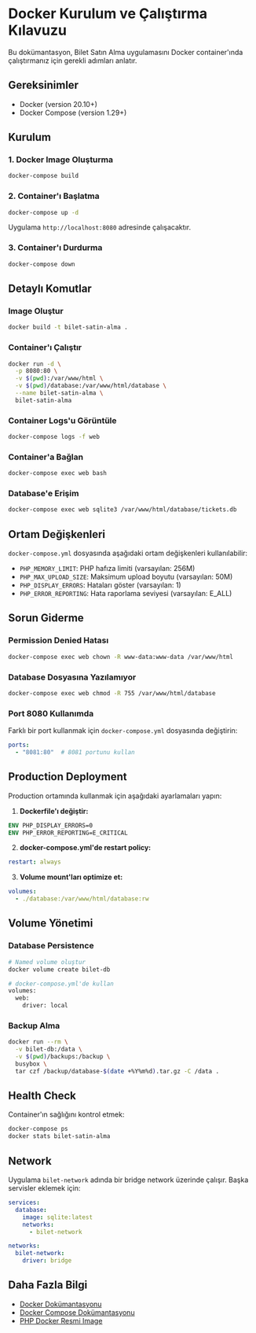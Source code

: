 # Docker Kurulum ve Çalıştırma Kılavuzu

Bu dokümantasyon, Bilet Satın Alma uygulamasını Docker container'ında çalıştırmanız için gerekli adımları anlatır.

## Gereksinimler

- Docker (version 20.10+)
- Docker Compose (version 1.29+)

## Kurulum

### 1. Docker Image Oluşturma

```bash
docker-compose build
```

### 2. Container'ı Başlatma

```bash
docker-compose up -d
```

Uygulama `http://localhost:8080` adresinde çalışacaktır.

### 3. Container'ı Durdurma

```bash
docker-compose down
```

## Detaylı Komutlar

### Image Oluştur
```bash
docker build -t bilet-satin-alma .
```

### Container'ı Çalıştır
```bash
docker run -d \
  -p 8080:80 \
  -v $(pwd):/var/www/html \
  -v $(pwd)/database:/var/www/html/database \
  --name bilet-satin-alma \
  bilet-satin-alma
```

### Container Logs'u Görüntüle
```bash
docker-compose logs -f web
```

### Container'a Bağlan
```bash
docker-compose exec web bash
```

### Database'e Erişim
```bash
docker-compose exec web sqlite3 /var/www/html/database/tickets.db
```

## Ortam Değişkenleri

`docker-compose.yml` dosyasında aşağıdaki ortam değişkenleri kullanılabilir:

- `PHP_MEMORY_LIMIT`: PHP hafıza limiti (varsayılan: 256M)
- `PHP_MAX_UPLOAD_SIZE`: Maksimum upload boyutu (varsayılan: 50M)
- `PHP_DISPLAY_ERRORS`: Hataları göster (varsayılan: 1)
- `PHP_ERROR_REPORTING`: Hata raporlama seviyesi (varsayılan: E_ALL)

## Sorun Giderme

### Permission Denied Hatası
```bash
docker-compose exec web chown -R www-data:www-data /var/www/html
```

### Database Dosyasına Yazılamıyor
```bash
docker-compose exec web chmod -R 755 /var/www/html/database
```

### Port 8080 Kullanımda
Farklı bir port kullanmak için `docker-compose.yml` dosyasında değiştirin:
```yaml
ports:
  - "8081:80"  # 8081 portunu kullan
```

## Production Deployment

Production ortamında kullanmak için aşağıdaki ayarlamaları yapın:

1. **Dockerfile'ı değiştir:**
```dockerfile
ENV PHP_DISPLAY_ERRORS=0
ENV PHP_ERROR_REPORTING=E_CRITICAL
```

2. **docker-compose.yml'de restart policy:**
```yaml
restart: always
```

3. **Volume mount'ları optimize et:**
```yaml
volumes:
  - ./database:/var/www/html/database:rw
```

## Volume Yönetimi

### Database Persistence
```bash
# Named volume oluştur
docker volume create bilet-db

# docker-compose.yml'de kullan
volumes:
  web:
    driver: local
```

### Backup Alma
```bash
docker run --rm \
  -v bilet-db:/data \
  -v $(pwd)/backups:/backup \
  busybox \
  tar czf /backup/database-$(date +%Y%m%d).tar.gz -C /data .
```

## Health Check

Container'ın sağlığını kontrol etmek:

```bash
docker-compose ps
docker stats bilet-satin-alma
```

## Network

Uygulama `bilet-network` adında bir bridge network üzerinde çalışır. Başka servisler eklemek için:

```yaml
services:
  database:
    image: sqlite:latest
    networks:
      - bilet-network

networks:
  bilet-network:
    driver: bridge
```

## Daha Fazla Bilgi

- [Docker Dokümantasyonu](https://docs.docker.com/)
- [Docker Compose Dokümantasyonu](https://docs.docker.com/compose/)
- [PHP Docker Resmi Image](https://hub.docker.com/_/php)
